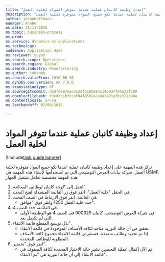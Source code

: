 ```yaml
---
title: "إعداد وظيفة كانبان عملية عندما تتوفر المواد لخلية العمل"
description: "تركز هذه المهمة على إعداد وظيفة كانبان عملية عندما تكو جميع المواد متوفرة لخلية العمل."
author: johanhoffmann
manager: AnnBe
ms.date: 11/11/2016
ms.topic: business-process
ms.prod: 
ms.service: dynamics-ax-applications
ms.technology: 
audience: Application User
ms.reviewer: yuyus
ms.search.scope: Operations
ms.search.region: Global
ms.search.industry: Manufacturing
ms.author: johanho
ms.search.validFrom: 2016-06-30
ms.dyn365.ops.version: AX 7.0.0
ms.translationtype: HT
ms.sourcegitcommit: dadf0e87eac8522f61bb094c146e37f46a21fc09
ms.openlocfilehash: fdedab1bfccafb4f8592aea8ec421e3ba311a94a
ms.contentlocale: ar-sa
ms.lasthandoff: 02/06/2018

---
```

# <a name="prepare-a-process-kanban-job-when-materials-are-available-for-the-work-cell"></a>إعداد وظيفة كانبان عملية عندما تتوفر المواد لخلية العمل

[!include[task guide banner](../../includes/task-guide-banner.md)]

تركز هذه المهمة على إعداد وظيفة كانبان عملية عندما تكو جميع المواد متوفرة لخلية العمل. شركة بيانات العرض التوضيحي التي تم استخدامها لإنشاء هذه المهمة هي USMF.‬ هذه المهمة مخصصة لعامل تشغيل الجهاز.

1. انتقل إلى "‏‫لوحة كانبان لوظائف المعالجة‬".
2. في الحقل "خلية العمل"، انقر فوق زر القائمة المنسدلة لفتح البحث.
3. في القائمة، انقر فوق الارتباط في الصف المحدد.
    * حدد خلية العمل 1250 وانقر فوق "موافق".  
4. في القائمة، حدد الصف 4.
    * في شركة العرض التوضيحي، كانبان 000329 في الصف 4 هو الوظيفة الأولى التي لم تكتمل بعد.  
5. بدّل توسيع المقطع قائمة الانتقاء".
    * تحقق من أن حالة التوريد متاحة لكافة الأصناف الموجودة في قائمة الانتقاء.  
    * إذا تم تحديد وظائف متعددة، فستعرض قائمة الانتقاء مجموع كافة الأصناف المطلوبة للوظائف المحددة.  
6. انقر فوق "تحضير‬".
    * تم الآن إكمال عملية التحضير. تشير خانة الاختيار المحددة لكافة الصفوف في قائمة الانتقاء إلى أن حالة التوريد هي "تم الانتقاء".  

